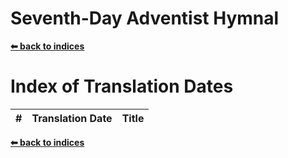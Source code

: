 # Seventh-Day Adventist Hymnal

**[⬅ back to indices]("README.md")**

# Index of Translation Dates
\# | Translation Date  | Title                        
-- |------|-------

**[⬅ back to indices]("README.md")**